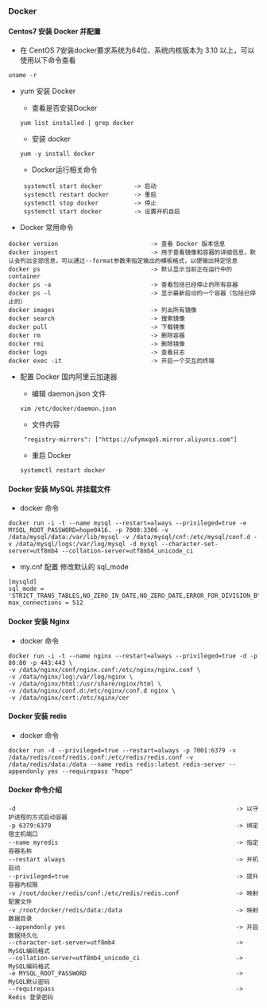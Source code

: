 ### Docker

#### Centos7 安装 Docker 并配置

- 在 CentOS 7安装docker要求系统为64位、系统内核版本为 3.10 以上，可以使用以下命令查看

```shell script
uname -r
```

- yum 安装 Docker

    - 查看是否安装Docker
     ```shell script
     yum list installed | grep docker
     ```
    - 安装 docker
     ```shell script
     yum -y install docker
     ```
    - Docker运行相关命令
    ```shell script
     systemctl start docker         -> 启动
     systemctl restart docker       -> 重启
     systemctl stop docker          -> 停止
     systemctl start docker         -> 设置开机自启
    ```

- Docker 常用命令

```docker
docker version                          -> 查看 Docker 版本信息
docker inspect                          -> 用于查看镜像和容器的详细信息，默认会列出全部信息，可以通过--format参数来指定输出的模板格式，以便输出特定信息
docker ps                               -> 默认显示当前正在运行中的container
docker ps -a                            -> 查看包括已经停止的所有容器
docker ps -l                            -> 显示最新启动的一个容器（包括已停止的）
docker images                           -> 列出所有镜像
docker search                           -> 搜索镜像
docker pull                             -> 下载镜像
docker rm                               -> 删除容器
docker rmi                              -> 删除镜像
docker logs                             -> 查看日志
docker exec -it                         -> 开启一个交互的终端
```

- 配置 Docker 国内阿里云加速器
    
    - 编辑 daemon.json 文件
    ```shell script
    vim /etc/docker/daemon.json
    ```
    - 文件内容
    ```shell script
     "registry-mirrors": ["https://ufymxqo5.mirror.aliyuncs.com"]
    ```
    - 重启 Docker
    ```shell script
    systemctl restart docker
    ```


#### Docker 安装 MySQL 并挂载文件

- docker 命令

```
docker run -i -t --name mysql --restart=always --privileged=true -e MYSQL_ROOT_PASSWORD=hope0416. -p 7000:3306 -v /data/mysql/data:/var/lib/mysql -v /data/mysql/cnf:/etc/mysql/conf.d -v /data/mysql/logs:/var/log/mysql -d mysql --character-set-server=utf8mb4 --collation-server=utf8mb4_unicode_ci
```

- my.cnf 配置 修改默认的 sql_mode

```
[mysqld]
sql_mode = 'STRICT_TRANS_TABLES,NO_ZERO_IN_DATE,NO_ZERO_DATE,ERROR_FOR_DIVISION_BY_ZERO,NO_ENGINE_SUBSTITUTION'
max_connections = 512
```

#### Docker 安装 Nginx  

- docker 命令

```
docker run -i -t --name nginx --restart=always --privileged=true -d -p 80:80 -p 443:443 \
-v /data/nginx/conf/nginx.conf:/etc/nginx/nginx.conf \
-v /data/nginx/log:/var/log/nginx \
-v /data/nginx/html:/usr/share/nginx/html \
-v /data/nginx/conf.d:/etc/nginx/conf.d nginx \
-v /data/nginx/cert:/etc/nginx/cer
```

#### Docker 安装 redis 

- docker 命令
```
docker run -d --privileged=true --restart=always -p 7001:6379 -v /data/redis/conf/redis.conf:/etc/redis/redis.conf -v /data/redis/data:/data --name redis redis:latest redis-server --appendonly yes --requirepass "hope"
```

#### Docker 命令介绍
```textmate
-d                                                              -> 以守护进程的方式启动容器
-p 6379:6379                                                    -> 绑定宿主机端口
--name myredis                                                  -> 指定容器名称
--restart always                                                -> 开机启动
--privileged=true                                               -> 提升容器内权限
-v /root/docker/redis/conf:/etc/redis/redis.conf                -> 映射配置文件
-v /root/docker/redis/data:/data                                -> 映射数据目录
--appendonly yes                                                -> 开启数据持久化
--character-set-server=utf8mb4                                  -> MySQL编码格式
--collation-server=utf8mb4_unicode_ci                           -> MySQL编码格式
-e MYSQL_ROOT_PASSWORD                                          -> MySQL默认密码
--requirepass                                                   -> Redis 登录密码
```





